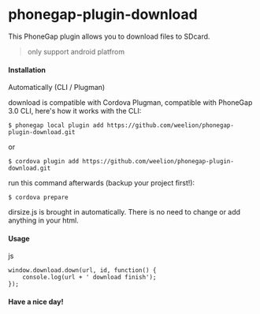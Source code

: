 phonegap-plugin-download
=======================

This PhoneGap plugin allows you to download files to SDcard.

 > only support android platfrom


#### Installation

Automatically (CLI / Plugman)

download is compatible with Cordova Plugman, compatible with PhoneGap 3.0 CLI, here's how it works with the CLI:

    $ phonegap local plugin add https://github.com/weelion/phonegap-plugin-download.git
or

    $ cordova plugin add https://github.com/weelion/phonegap-plugin-download.git


run this command afterwards (backup your project first!):

    $ cordova prepare

dirsize.js is brought in automatically. There is no need to change or add anything in your html.


#### Usage

js

    window.download.down(url, id, function() {
        console.log(url + ' download finish');
    });

#### Have a nice day!
